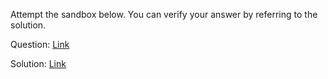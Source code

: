 Attempt the sandbox below. You can verify your answer by referring to the solution.

Question: [Link](https://neetocode.com/create/react/academy/ab9af9b8-587a-4c41-b4f0-417b5f5276e7)

Solution: [Link](https://neetocode.com/create/react/academy/94b7ba01-70e7-455f-b664-54539ae5d9fe)
